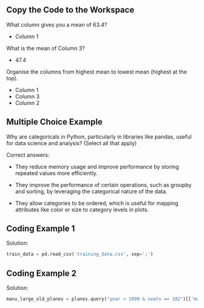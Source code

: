 ## Copy the Code to the Workspace

What column gives you a mean of 63.4?

* Column 1

What is the mean of Column 3?

* 47.4

Organise the columns from highest mean to lowest mean (highest at the top).

* Column 1
* Column 3
* Column 2

## Multiple Choice Example

Why are categoricals in Python, particularly in libraries like pandas, useful for data science and analysis? (Select all that apply)

Correct answers:

* They reduce memory usage and improve performance by storing repeated values more efficiently.

* They improve the performance of certain operations, such as groupby and sorting, by leveraging the categorical nature of the data.

* They allow categories to be ordered, which is useful for mapping attributes like color or size to category levels in plots.


## Coding Example 1

Solution:

```python
train_data = pd.read_csv('training_data.csv', sep=';')
```

## Coding Example 2

Solution:

```python
manu_large_old_planes = planes.query("year < 1999 & seats == 182")[['manufacturer']]
```
